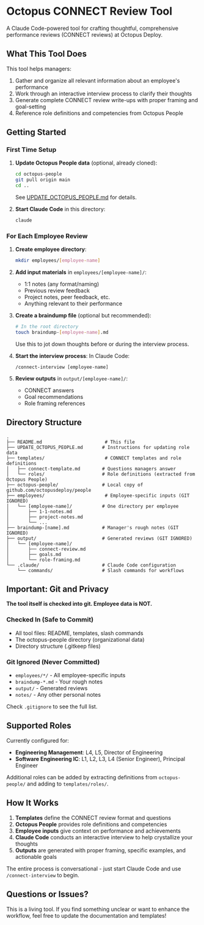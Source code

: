 # Octopus CONNECT Review Tool

A Claude Code-powered tool for crafting thoughtful, comprehensive performance reviews (CONNECT reviews) at Octopus Deploy.

## What This Tool Does

This tool helps managers:
1. Gather and organize all relevant information about an employee's performance
2. Work through an interactive interview process to clarify their thoughts
3. Generate complete CONNECT review write-ups with proper framing and goal-setting
4. Reference role definitions and competencies from Octopus People

## Getting Started

### First Time Setup

1. **Update Octopus People data** (optional, already cloned):
   ```bash
   cd octopus-people
   git pull origin main
   cd ..
   ```
   See [UPDATE_OCTOPUS_PEOPLE.md](UPDATE_OCTOPUS_PEOPLE.md) for details.

2. **Start Claude Code** in this directory:
   ```bash
   claude
   ```

### For Each Employee Review

1. **Create employee directory**:
   ```bash
   mkdir employees/[employee-name]
   ```

2. **Add input materials** in `employees/[employee-name]/`:
   - 1:1 notes (any format/naming)
   - Previous review feedback
   - Project notes, peer feedback, etc.
   - Anything relevant to their performance

3. **Create a braindump file** (optional but recommended):
   ```bash
   # In the root directory
   touch braindump-[employee-name].md
   ```
   Use this to jot down thoughts before or during the interview process.

4. **Start the interview process**:
   In Claude Code:
   ```
   /connect-interview [employee-name]
   ```

5. **Review outputs** in `output/[employee-name]/`:
   - CONNECT answers
   - Goal recommendations
   - Role framing references

## Directory Structure

```
.
├── README.md                       # This file
├── UPDATE_OCTOPUS_PEOPLE.md       # Instructions for updating role data
├── templates/                      # CONNECT templates and role definitions
│   ├── connect-template.md        # Questions managers answer
│   └── roles/                     # Role definitions (extracted from Octopus People)
├── octopus-people/                # Local copy of github.com/octopusdeploy/people
├── employees/                      # Employee-specific inputs (GIT IGNORED)
│   └── [employee-name]/           # One directory per employee
│       ├── 1-1-notes.md
│       ├── project-notes.md
│       └── ...
├── braindump-[name].md            # Manager's rough notes (GIT IGNORED)
├── output/                        # Generated reviews (GIT IGNORED)
│   └── [employee-name]/
│       ├── connect-review.md
│       ├── goals.md
│       └── role-framing.md
└── .claude/                       # Claude Code configuration
    └── commands/                  # Slash commands for workflows
```

## Important: Git and Privacy

**The tool itself is checked into git. Employee data is NOT.**

### Checked In (Safe to Commit)
- All tool files: README, templates, slash commands
- The octopus-people directory (organizational data)
- Directory structure (.gitkeep files)

### Git Ignored (Never Committed)
- `employees/*/` - All employee-specific inputs
- `braindump-*.md` - Your rough notes
- `output/` - Generated reviews
- `notes/` - Any other personal notes

Check `.gitignore` to see the full list.

## Supported Roles

Currently configured for:
- **Engineering Management**: L4, L5, Director of Engineering
- **Software Engineering IC**: L1, L2, L3, L4 (Senior Engineer), Principal Engineer

Additional roles can be added by extracting definitions from `octopus-people/` and adding to `templates/roles/`.

## How It Works

1. **Templates** define the CONNECT review format and questions
2. **Octopus People** provides role definitions and competencies
3. **Employee inputs** give context on performance and achievements
4. **Claude Code** conducts an interactive interview to help crystallize your thoughts
5. **Outputs** are generated with proper framing, specific examples, and actionable goals

The entire process is conversational - just start Claude Code and use `/connect-interview` to begin.

## Questions or Issues?

This is a living tool. If you find something unclear or want to enhance the workflow, feel free to update the documentation and templates!
